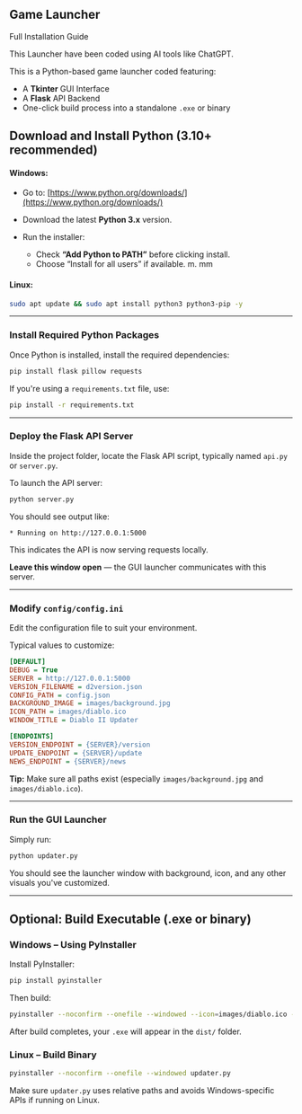 ## Game Launcher

Full Installation Guide

This Launcher have been coded using AI tools like ChatGPT.

This is a Python-based game launcher coded featuring:

* A **Tkinter** GUI Interface
* A **Flask** API Backend
* One-click build process into a standalone `.exe` or binary


## Download and Install Python (3.10+ recommended)

#### Windows:

* Go to: [https://www.python.org/downloads/](https://www.python.org/downloads/)
* Download the latest **Python 3.x** version.
* Run the installer:

  * Check **“Add Python to PATH”** before clicking install.
  * Choose “Install for all users” if available.
m. mm
#### Linux:

```bash
sudo apt update && sudo apt install python3 python3-pip -y
```

---

### Install Required Python Packages

Once Python is installed, install the required dependencies:

```bash
pip install flask pillow requests
```

If you're using a `requirements.txt` file, use:

```bash
pip install -r requirements.txt
```

---

### Deploy the Flask API Server

Inside the project folder, locate the Flask API script, typically named `api.py` or `server.py`.

To launch the API server:

```bash
python server.py
```

You should see output like:

```
* Running on http://127.0.0.1:5000
```

This indicates the API is now serving requests locally.

**Leave this window open** — the GUI launcher communicates with this server.

---

### Modify `config/config.ini`

Edit the configuration file to suit your environment.

Typical values to customize:

```ini
[DEFAULT]
DEBUG = True
SERVER = http://127.0.0.1:5000
VERSION_FILENAME = d2version.json
CONFIG_PATH = config.json
BACKGROUND_IMAGE = images/background.jpg
ICON_PATH = images/diablo.ico
WINDOW_TITLE = Diablo II Updater

[ENDPOINTS]
VERSION_ENDPOINT = {SERVER}/version
UPDATE_ENDPOINT = {SERVER}/update
NEWS_ENDPOINT = {SERVER}/news
```

**Tip:** Make sure all paths exist (especially `images/background.jpg` and `images/diablo.ico`).

---

### Run the GUI Launcher

Simply run:

```bash
python updater.py
```

You should see the launcher window with background, icon, and any other visuals you've customized.

---

## Optional: Build Executable (.exe or binary)

### Windows – Using PyInstaller

Install PyInstaller:

```bash
pip install pyinstaller
```

Then build:

```bash
pyinstaller --noconfirm --onefile --windowed --icon=images/diablo.ico --add-data "images;images" --add-data "config;config" updater.py
```

After build completes, your `.exe` will appear in the `dist/` folder.

### Linux – Build Binary

```bash
pyinstaller --noconfirm --onefile --windowed updater.py
```

Make sure `updater.py` uses relative paths and avoids Windows-specific APIs if running on Linux.
